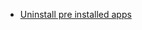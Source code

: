 - [Uninstall pre installed apps](https://github.com/ronald0009/Leeme/blob/master/resources/android1.md)
